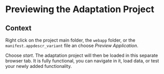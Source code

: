 <!-- loio8701335d5dbd4d09babfabb5e9f752d7 -->

# Previewing the Adaptation Project



## Context

Right click on the project main folder, the `webapp` folder, or the `manifest.appdescr_variant` file an choose *Preview Application*.

Choose *start*. The adaptation project will then be loaded in this separate browser tab. It is fully functional, you can navigate in it, load data, or test your newly added functionality.

